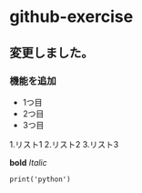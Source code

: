 # github-exercise

## 変更しました。
### 機能を追加

- 1つ目
- 2つ目
- 3つ目

1.リスト1
2.リスト2
3.リスト3

**bold**
*Italic*

```
print('python')
```
